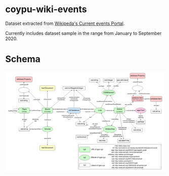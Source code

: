 # coypu-wiki-events
Dataset extracted from [Wikipeda's Current events Portal](https://en.wikipedia.org/wiki/Portal:Current_events).

Currently includes dataset sample in the range from January to September 2020.
# Schema
![Datset graph schema](Schema.drawio.png)

